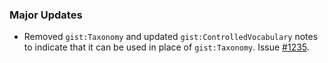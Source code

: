 ### Major Updates

- Removed `gist:Taxonomy` and updated `gist:ControlledVocabulary` notes to indicate that it can be used in place of `gist:Taxonomy`. Issue [#1235](https://github.com/semanticarts/gist/issues/1235).